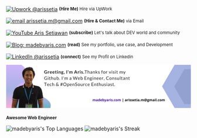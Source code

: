 <div align="left">
    <p><a href="https://www.upwork.com/freelancers/~0117c4a4c888d9e9fe"><img alt="Upwork @arissetia" align="center" src="https://img.shields.io/badge/UpWork-gray.svg?colorA=14a800&colorB=14a800&style=for-the-badge" /></a>&nbsp;<small><strong>(Hire Me)</strong> Hire via UpWork</small></p>
    <p><a href="mailto:arissetia.m@gmail.com"><img alt="email arissetia.m@gmail.com" align="center" src="https://img.shields.io/badge/email-gray.svg?colorA=14a800&colorB=14a800&style=for-the-badge" /></a>&nbsp;<small><strong>(Hire & Contact Me)</strong> via Email</small></p>
    <p><a href="https://www.youtube.com/channel/UC1QVIZrWDCR5xcO4wj04sfg"><img alt="YouTube Aris Setiawan" align="center" src="https://img.shields.io/badge/YOUTUBE-gray.svg?colorA=6A788D&colorB=ED2403&style=for-the-badge" /></a>&nbsp;<small><strong>(subscribe)</strong> Let's talk about DEV world and community</small></p>
    <p><a href="https://madebyaris.com/" rel="dofollow"><img alt="Blog: madebyaris.com" align="center" src="https://img.shields.io/badge/-MY%20WEB-gray.svg?colorA=6A788D&colorB=4072FE&style=for-the-badge" /></a>&nbsp;<small><strong>(read)</strong> See my portfolio, use case, and Development</small></p>
    <p><a href="https://www.linkedin.com/in/arissetia/"><img alt="LinkedIn @arissetia" align="center" src="https://img.shields.io/badge/LINKEDIN-gray.svg?colorA=6A788D&colorB=3677B5&style=for-the-badge" /></a>&nbsp;<small><strong>(connect)</strong> See my Profil on Linkedin</small></p>

</div>

![Sponsor Aris](https://raw.githubusercontent.com/madebyaris/madebyaris/master/github%20cover%20page%20-%201280%20x%20300.png)

<small><strong> Awesome Web Engineer</strong></small>

![madebyaris's Top Languages](https://github-readme-stats.vercel.app/api/top-langs/?username=madebyaris&theme=tokyonight&show_icons=true&hide_border=false&layout=compact)
![madebyaris's Streak](https://github-readme-streak-stats.herokuapp.com/?user=madebyaris&theme=tokyonight&hide_border=false)
